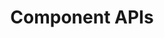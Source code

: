 ---
title: Component APIs
description: How to use component APIs
weight: 9
lastmod: 2020-04-12T10:11:30-02:00
draft: false
vimeo: 348515266
emoji: 📦
---